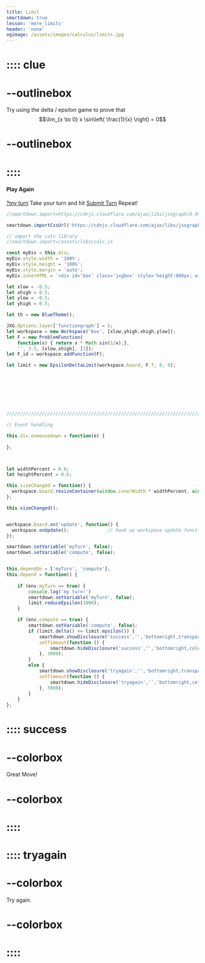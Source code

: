 ```yaml
---
title: Limit
smartdown: true
lesson: 'more_limits'
header: 'none'
ogimage: /assets/images/calculus/limits.jpg
---
```


# :::: clue
# --outlinebox 
Try using the delta / epsilon game to prove that
$$\lim_{x \to 0} x \sin\left( \frac{1}{x} \right) = 0$$
# --outlinebox 
# ::::
#### Play Again
[?](::clue/button,transparent,draggable,closeable,center,shadow)[my turn](:=myTurn=true) Take your turn and hit [Submit Turn](:=compute=true) Repeat!
```javascript /autoplay
//smartdown.import=https://cdnjs.cloudflare.com/ajax/libs/jsxgraph/0.99.7/jsxgraphcore.js

smartdown.importCssUrl('https://cdnjs.cloudflare.com/ajax/libs/jsxgraph/0.99.7/jsxgraph.css');

// import the calc library
//smartdown.import=/assets/libs/calc.js

const myDiv = this.div;
myDiv.style.width = '100%';
myDiv.style.height = '100%';
myDiv.style.margin = 'auto';
myDiv.innerHTML = `<div id='box' class='jxgbox' style='height:800px; width:800px'>`;

let xlow = -0.5;
let xhigh = 0.5;
let ylow = -0.5;
let yhigh = 0.5;

let th = new BlueTheme();

JXG.Options.layer['functiongraph'] = 5;
let workspace = new Workspace('box', [xlow,yhigh,xhigh,ylow]);
let F = new ProblemFunction(
	function(x) { return x * Math.sin(1/x);}, 
	'', 3.5, [xlow,xhigh], [1]);
let F_id = workspace.addFunction(F);

let limit = new EpsilonDeltaLimit(workspace.board, F.f, 0, 0);








/////////////////////////////////////////////////////////////////////////////////////////

// Event handling

this.div.onmousedown = function(e) { 
  
};



let widthPercent = 0.8;
let heightPercent = 0.6;

this.sizeChanged = function() {
  workspace.board.resizeContainer(window.innerWidth * widthPercent, window.innerHeight * heightPercent);       
};

this.sizeChanged();


workspace.board.on('update', function() {
  workspace.onUpdate();              // hook up workspace update functions
});

smartdown.setVariable('myTurn', false);
smartdown.setVariable('compute', false);


this.dependOn = ['myTurn', 'compute'];  
this.depend = function() {
  
	if (env.myTurn == true) {
		console.log('my turn!')
		smartdown.setVariable('myTurn', false);
		limit.reduceEpsilon(1000);
	}

	if (env.compute == true) {
		smartdown.setVariable('compute', false);
		if (limit.delta() <= limit.epsilon()) {
			smartdown.showDisclosure('success','','bottomright,transparent,colorbox,shadow');
	      	setTimeout(function () {
	        	smartdown.hideDisclosure('success','','bottomright,colorbox,shadow');
	      	}, 3000);
		}
		else {
			smartdown.showDisclosure('tryagain','','bottomright,transparent,colorbox,shadow');
	      	setTimeout(function () {
	        	smartdown.hideDisclosure('tryagain','','bottomright,colorbox,shadow');
	      	}, 3000);
		}
	}
};


```
# :::: success
# --colorbox
Great Move!
# --colorbox
# ::::

# :::: tryagain
# --colorbox
Try again.
# --colorbox
# ::::


